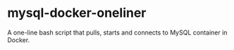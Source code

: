 # mysql-docker-oneliner
A one-line bash script that pulls, starts and connects to MySQL container in Docker.
